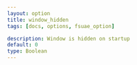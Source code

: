 ```yaml
---
layout: option
title: window_hidden
tags: [docs, options, fsuae_option]

description: Window is hidden on startup
default: 0
type: Boolean
---
```

